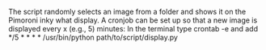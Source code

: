 The script randomly selects an image from a folder and shows it on the Pimoroni inky what display. 
A cronjob can be set up so that a new image is displayed every x (e.g., 5) minutes: 
In the terminal type crontab -e 
and add 
*/5 * * * * /usr/bin/python path/to/script/display.py

